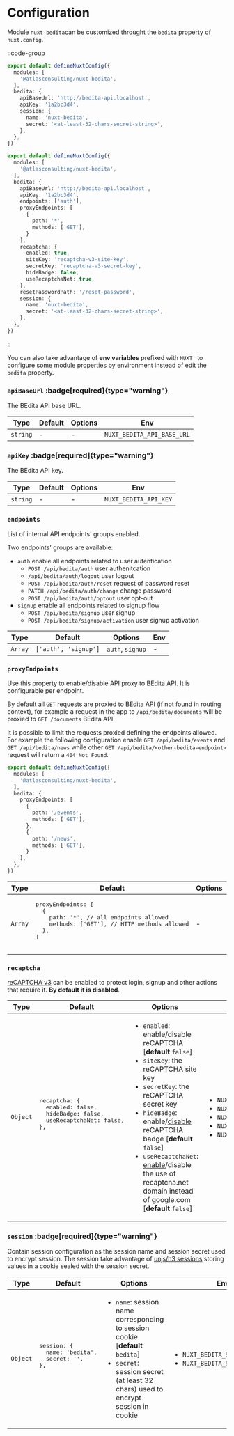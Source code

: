 # Configuration

Module `nuxt-bedita`can be customized throught the `bedita` property of `nuxt.config`.

::code-group

  ```ts [Simple nuxt.config.ts]
  export default defineNuxtConfig({
    modules: [
      '@atlasconsulting/nuxt-bedita',
    ],
    bedita: {
      apiBaseUrl: 'http://bedita-api.localhost',
      apiKey: '1a2bc3d4',
      session: {
        name: 'nuxt-bedita',
        secret: '<at-least-32-chars-secret-string>',
      },
    },
  })
  ```

  ```ts [Complete nuxt.config.ts]
  export default defineNuxtConfig({
    modules: [
      '@atlasconsulting/nuxt-bedita',
    ],
    bedita: {
      apiBaseUrl: 'http://bedita-api.localhost',
      apiKey: '1a2bc3d4',
      endpoints: ['auth'],
      proxyEndpoints: [
        {
          path: '*',
          methods: ['GET'],
        }
      ],
      recaptcha: {
        enabled: true,
        siteKey: 'recaptcha-v3-site-key',
        secretKey: 'recaptcha-v3-secret-key',
        hideBadge: false,
        useRecaptchaNet: true,
      },
      resetPasswordPath: '/reset-password',
      session: {
        name: 'nuxt-bedita',
        secret: '<at-least-32-chars-secret-string>',
      },
    },
  })
  ```

::

You can also take advantage of **env variables** prefixed with `NUXT_` to configure some module properties by environment instead of edit the `bedita` property.


### `apiBaseUrl` :badge[required]{type="warning"}

The BEdita API base URL.

| **Type** | **Default** | **Options** | **Env**                    |
|----------|-------------|-------------|----------------------------|
| `string` | -           | -           | `NUXT_BEDITA_API_BASE_URL` |


### `apiKey` :badge[required]{type="warning"}

The BEdita API key.

| **Type** | **Default** | **Options** | **Env**               |
|----------|-------------|-------------|-----------------------|
| `string` | -           | -           | `NUXT_BEDITA_API_KEY` |


### `endpoints`

List of internal API endpoints' groups enabled.

Two endpoints' groups are available:

* `auth` enable all endpoints related to user autentication
  - `POST /api/bedita/auth` user authenitcation
  - `/api/bedita/auth/logout` user logout
  - `POST /api/bedita/auth/reset` request of password reset
  - `PATCH /api/bedita/auth/change` change password
  - `POST /api/bedita/auth/optout` user opt-out
* `signup` enable all endpoints related to signup flow
  - `POST /api/bedita/signup` user signup
  - `POST /api/bedita/signup/activation` user signup activation

| **Type** | **Default**          | **Options**       | **Env** |
|----------|----------------------|-------------------|---------|
| `Array`  | `['auth', 'signup']` | `auth`, `signup`  | -       |


### `proxyEndpoints`

Use this property to enable/disable API proxy to BEdita API. It is configurable per endpoint.

By default all `GET` requests are proxied to BEdita API (if not found in routing context), for example a request in the app to `/api/bedita/documents` will be proxied to `GET /documents` BEdita API.

It is possible to limit the requests proxied defining the endpoints allowed.
For example the following configuration enable `GET /api/bedita/events` and `GET /api/bedita/news` while other `GET /api/bedita/<other-bedita-endpoint>` request will return a `404 Not Found`.

```ts [nuxt.config.ts]
export default defineNuxtConfig({
  modules: [
    '@atlasconsulting/nuxt-bedita',
  ],
  bedita: {
    proxyEndpoints: [
      {
        path: '/events',
        methods: ['GET'],
      },
      {
        path: '/news',
        methods: ['GET'],
      }
    ],
  },
})
```

<table>
  <thead>
    <tr>
      <th>Type</th>
      <th>Default</th>
      <th>Options</th>
      <th>Env</th>
    </tr>
  </thead>
  <tbody>
    <tr>
      <td><code>Array</code></td>
      <td>
        <pre>
proxyEndpoints: [
  {
    path: '*', // all endpoints allowed
    methods: ['GET'], // HTTP methods allowed
  },
]
        </pre>
      </td>
      <td>-</td>
      <td>-</td>
    </tr>
  </tbody>
</table>


### `recaptcha`

[reCAPTCHA v3](https://developers.google.com/recaptcha/docs/v3) can be enabled to protect login, signup and other actions that require it. **By default it is disabled**.

<table>
  <thead>
    <tr>
      <th>Type</th>
      <th>Default</th>
      <th>Options</th>
      <th>Env</th>
    </tr>
  </thead>
  <tbody>
    <tr>
      <td><code>Object</code></td>
      <td>
        <pre>
recaptcha: {
  enabled: false,
  hideBadge: false,
  useRecaptchaNet: false,
},
        </pre>
      </td>
      <td>
        <ul>
          <li><code>enabled</code>: enable/disable reCAPTCHA [<b>default</b> <code>false</code>]</li>
          <li><code>siteKey</code>: the reCAPTCHA site key</li>
          <li><code>secretKey</code>: the reCAPTCHA secret key</li>
          <li><code>hideBadge</code>: enable/<a href="https://developers.google.com/recaptcha/docs/faq#id-like-to-hide-the-recaptcha-badge.-what-is-allowed" target="_blank">disable</a> reCAPTCHA badge [<b>default</b> <code>false</code>]</li>
          <li><code>useRecaptchaNet</code>: <a href="https://developers.google.com/recaptcha/docs/faq#does-recaptcha-use-cookies" target="_blank">enable</a>/disable the use of recaptcha.net domain instead of google.com [<b>default</b> <code>false</code>]</li>
        </ul>
      </td>
      <td>
        <ul>
          <li><code>NUXT_PUBLIC_RECAPTCHA_ENABLED</code></li>
          <li><code>NUXT_PUBLIC_RECAPTCHA_SITE_KEY</code></li>
          <li><code>NUXT_BEDITA_RECAPTCHA_SECRET_KEY</code></li>
          <li><code>NUXT_PUBLIC_RECAPTCHA_HIDE_BADGE</code></li>
          <li><code>NUXT_PUBLIC_RECAPTCHA_USE_RECAPTCHA_NET</code></li>
        </ul>
      </td>
    </tr>
  </tbody>
</table>


### `session` :badge[required]{type="warning"}

Contain session configuration as the session name and session secret used to encrypt session.
The session take advantage of [unjs/h3 sessions](https://github.com/unjs/h3?tab=readme-ov-file#session) storing values in a cookie sealed with the session secret.

<table>
  <thead>
    <tr>
      <th>Type</th>
      <th>Default</th>
      <th>Options</th>
      <th>Env</th>
    </tr>
  </thead>
  <tbody>
    <tr>
      <td><code>Object</code></td>
      <td>
        <pre>
session: {
  name: 'bedita',
  secret: '',
},
        </pre>
      </td>
      <td>
        <ul>
          <li><code>name</code>: session name corresponding to session cookie [<b>default</b> <code>bedita</code>]</li>
          <li><code>secret</code>: session secret (at least 32 chars) used to encrypt session in cookie</li>
        </ul>
      </td>
      <td>
        <ul>
          <li><code>NUXT_BEDITA_SESSION_NAME</code></li>
          <li><code>NUXT_BEDITA_SESSION_SECRET</code></li>
        </ul>
      </td>
    </tr>
  </tbody>
</table>
